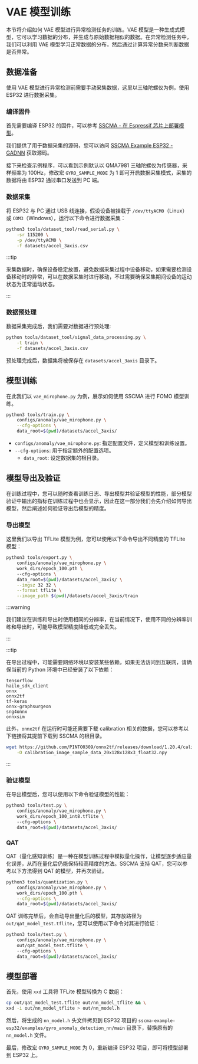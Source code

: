 # VAE 模型训练

本节将介绍如何 VAE 模型进行异常检测任务的训练。VAE 模型是一种生成式模型，它可以学习数据的分布，并生成与原始数据相似的数据。在异常检测任务中，我们可以利用 VAE 模型学习正常数据的分布，然后通过计算异常分数来判断数据是否异常。

## 数据准备

使用 VAE 模型进行异常检测前需要手动采集数据，这里以三轴陀螺仪为例，使用 ESP32 进行数据采集。

### 编译固件

首先需要编译 ESP32 的固件，可以参考 [SSCMA - 在 Espressif 芯片上部署模型](../deploy/xiao_esp32s3)。

我们提供了用于数据采集的源码，您可以访问 [SSCMA Example ESP32 - GADNN](https://github.com/Seeed-Studio/sscma-example-esp32/blob/dev/examples/gyro_anomaly_detection_nn/main/app_main.cpp) 获取源码。

接下来检查示例程序，可以看到示例默认以 QMA7981 三轴陀螺仪为传感器，采样频率为 100Hz，修改宏 `GYRO_SAMPLE_MODE` 为 1 即可开启数据采集模式，采集的数据将由 ESP32 通过串口发送到 PC 端。

### 数据采集

将 ESP32 与 PC 通过 USB 线连接，假设设备被挂载于 `/dev/ttyACM0`（Linux）或 `COM3`（Windows），运行以下命令进行数据采集：

```sh
python3 tools/dataset_tool/read_serial.py \
    -sr 115200 \
    -p /dev/ttyACM0 \
    -f datasets/accel_3axis.csv
```

:::tip

采集数据时，确保设备稳定放置，避免数据采集过程中设备移动，如果需要检测设备移动时的异常，可以在数据采集时进行移动，不过需要确保采集期间设备的运动状态为正常运动状态。

:::

### 数据预处理

数据采集完成后，我们需要对数据进行预处理:

```sh
python tools/dataset_tool/signal_data_processing.py \
    -t train \
    -f datasets/accel_3axis.csv
```

预处理完成后，数据集将被保存在 `datasets/accel_3axis` 目录下。


## 模型训练

在此我们以 `vae_mirophone.py` 为例，展示如何使用 SSCMA 进行 FOMO 模型训练。

```sh
python3 tools/train.py \
    configs/anomaly/vae_mirophone.py \
    --cfg-options \
    data_root=$(pwd)/datasets/accel_3axis/
```

- `configs/anomaly/vae_mirophone.py`: 指定配置文件，定义模型和训练设置。
- `--cfg-options`: 用于指定额外的配置选项。
    - `data_root`: 设定数据集的根目录。


## 模型导出及验证

在训练过程中，您可以随时查看训练日志、导出模型并验证模型的性能，部分模型验证中输出的指标在训练过程中也会显示，因此在这一部分我们会先介绍如何导出模型，然后阐述如何验证导出后模型的精度。

### 导出模型

这里我们以导出 TFLite 模型为例，您可以使用以下命令导出不同精度的 TFLite 模型：

```sh
python3 tools/export.py \
    configs/anomaly/vae_mirophone.py \
    work_dirs/epoch_100.pth \    
    --cfg-options \
    data_root=$(pwd)/datasets/accel_3axis/ \
    --imgsz 32 32 \
    --format tflite \
    --image_path $(pwd)/datasets/accel_3axis/train
```

:::warning

我们建议在训练和导出时使用相同的分辨率，在当前情况下，使用不同的分辨率训练和导出时，可能导致模型精度降低或完全丢失。

:::

:::tip

在导出过程中，可能需要网络环境以安装某些依赖，如果无法访问到互联网，请确保当前的 Python 环境中已经安装了以下依赖：

```
tensorflow
hailo_sdk_client
onnx
onnx2tf
tf-keras
onnx-graphsurgeon
sng4onnx
onnxsim
```

此外，`onnx2tf` 在运行时可能还需要下载 calibration 相关的数据，您可以参考以下链接将其提前下载到 SSCMA 的根目录。

```sh
wget https://github.com/PINTO0309/onnx2tf/releases/download/1.20.4/calibration_image_sample_data_20x128x128x3_float32.npy \
    -O calibration_image_sample_data_20x128x128x3_float32.npy
```

:::


### 验证模型

在导出模型后，您可以使用以下命令验证模型的性能：

```sh
python3 tools/test.py \
    configs/anomaly/vae_mirophone.py \
    work_dirs/epoch_100_int8.tflite \    
    --cfg-options \
    data_root=$(pwd)/datasets/accel_3axis/ 
```

### QAT

QAT（量化感知训练）是一种在模型训练过程中模拟量化操作，让模型逐步适应量化误差，从而在量化后仍能保持较高精度的方法。SSCMA 支持 QAT，您可以参考以下方法得到 QAT 的模型，并再次验证。

```sh
python3 tools/quantization.py \
    configs/anomaly/vae_mirophone.py \
    work_dirs/epoch_100.pth \
    --cfg-options \
    data_root=$(pwd)/datasets/accel_3axis/
```

QAT 训练完毕后，会自动导出量化后的模型，其存放路径为 `out/qat_model_test.tflite`，您可以使用以下命令对其进行验证：

```sh
python3 tools/test.py \
    configs/anomaly/vae_mirophone.py \
    out/qat_model_test.tflite \    
    --cfg-options \
    data_root=$(pwd)/datasets/accel_3axis/ 
```


## 模型部署

首先，使用 `xxd` 工具将 TFLite 模型转换为 C 数组：

```sh
cp out/qat_model_test.tflite out/nn_model_tflite && \
xxd -i out/nn_model_tflite > out/nn_model.h
```

然后，将生成的 `nn_model.h` 头文件拷贝到 ESP32 项目的 `sscma-example-esp32/examples/gyro_anomaly_detection_nn/main` 目录下，替换原有的 `nn_model.h` 文件。

最后，修改宏 `GYRO_SAMPLE_MODE` 为 0，重新编译 ESP32 项目，即可将模型部署到 ESP32 上。